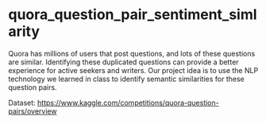 # quora_question_pair_sentiment_simlarity
Quora has millions of users that post questions, and lots of these questions are similar.
Identifying these duplicated questions can provide a better experience for active seekers and
writers. Our project idea is to use the NLP technology we learned in class to identify semantic
similarities for these question pairs.

Dataset: https://www.kaggle.com/competitions/quora-question-pairs/overview
